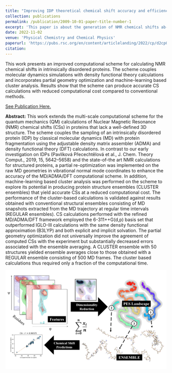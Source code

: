 ```yaml
---
title: "Improving IDP theoretical chemical shift accuracy and efficiency through a combined MD/ADMA/DFT and machine learning approach"
collection: publications
permalink: /publication/2009-10-01-paper-title-number-1
excerpt: 'This paper is about the generation of NMR chemical shifts ab-inito from IDP trajectories using a multiscale approach.'
date: 2022-11-02
venue: 'Physical Chemistry and Chemical Physics'
paperurl: 'https://pubs.rsc.org/en/content/articlelanding/2022/cp/d2cp01638a'
citation:
---
```


This work presents an improved computational scheme for calculating NMR chemical shifts in intrinsically disordered proteins. The scheme couples molecular dynamics simulations with density functional theory calculations and incorporates partial geometry optimization and machine-learning based cluster analysis. Results show that the scheme can produce accurate CS calculations with reduced computational cost compared to conventional methods. 

[See Publication Here.](https://pubs.rsc.org/en/content/articlelanding/2022/cp/d2cp01638a)

**Abstract:** This work extends the multi-scale computational scheme for the quantum mechanics (QM) calculations of Nuclear Magnetic Resonance (NMR) chemical shifts (CSs) in proteins that lack a well-defined 3D structure. The scheme couples the sampling of an intrinsically disordered protein (IDP) by classical molecular dynamics (MD) with protein fragmentation using the adjustable density matrix assembler (ADMA) and density functional theory (DFT) calculations. In contrast to our early investigation on IDPs (Pavlíková Přecechtělová et al., J. Chem. Theory Comput., 2019, 15, 5642–5658) and the state-of-the art NMR calculations for structured proteins, a partial re-optimization was implemented on the raw MD geometries in vibrational normal mode coordinates to enhance the accuracy of the MD/ADMA/DFT computational scheme. In addition, machine-learning based cluster analysis was performed on the scheme to explore its potential in producing protein structure ensembles (CLUSTER ensembles) that yield accurate CSs at a reduced computational cost. The performance of the cluster-based calculations is validated against results obtained with conventional structural ensembles consisting of MD snapshots extracted from the MD trajectory at regular time intervals (REGULAR ensembles). CS calculations performed with the refined MD/ADMA/DFT framework employed the 6-311++G(d,p) basis set that outperformed IGLO-III calculations with the same density functional approximation (B3LYP) and both explicit and implicit solvation. The partial geometry optimization did not universally improve the agreement of computed CSs with the experiment but substantially decreased errors associated with the ensemble averaging. A CLUSTER ensemble with 50 structures yielded ensemble averages close to those obtained with a REGULAR ensemble consisting of 500 MD frames. The cluster based calculations thus required only a fraction of the computational time.

![Main](/images/Main.png)

